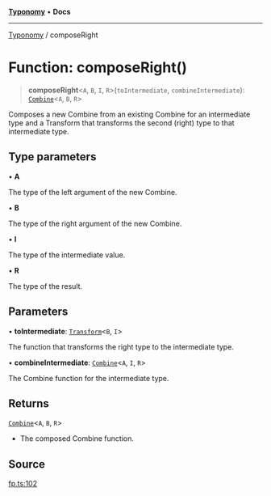 [**Typonomy**](../README.md) • **Docs**

***

[Typonomy](../globals.md) / composeRight

# Function: composeRight()

> **composeRight**\<`A`, `B`, `I`, `R`\>(`toIntermediate`, `combineIntermediate`): [`Combine`](../type-aliases/Combine.md)\<`A`, `B`, `R`\>

Composes a new Combine from an existing Combine for an intermediate type
and a Transform that transforms the second (right) type to that intermediate type.

## Type parameters

• **A**

The type of the left argument of the new Combine.

• **B**

The type of the right argument of the new Combine.

• **I**

The type of the intermediate value.

• **R**

The type of the result.

## Parameters

• **toIntermediate**: [`Transform`](../type-aliases/Transform.md)\<`B`, `I`\>

The function that transforms the right type to the intermediate type.

• **combineIntermediate**: [`Combine`](../type-aliases/Combine.md)\<`A`, `I`, `R`\>

The Combine function for the intermediate type.

## Returns

[`Combine`](../type-aliases/Combine.md)\<`A`, `B`, `R`\>

- The composed Combine function.

## Source

[fp.ts:102](https://github.com/softcraft-development/typonomy/blob/862c1ddee53805e60a02ad4f6ec1cd71d6a929be/src/fp.ts#L102)
